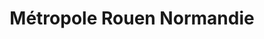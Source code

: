 ---
imageUrl: https://cyclopolis.lavilleavelo.org/cartes-minutes/Rouen_Muscu.png
title: Métropole Rouen Normandie
description: 🚲 Vélo musculaire
link: https://cartes-minutes.lavilleavelo.org/cartovelo/carteminuteMetropoleRouenNormandieVeloMuscu.html
index: 31
---